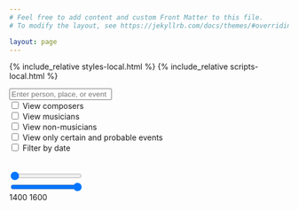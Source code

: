 ```yaml
---
# Feel free to add content and custom Front Matter to this file.
# To modify the layout, see https://jekyllrb.com/docs/themes/#overriding-theme-defaults

layout: page
---
```


{% include_relative styles-local.html %}
{% include_relative scripts-local.html %}

<div class="search-bar">
    <input type="text" id="input" onkeyup="UserSearch()" placeholder="Enter person, place, or event">
    <span id="search-count"></span>
    <div class="checkbox-container">
    <div class="checkbox-item">
        <input type="checkbox" id="composer-select" name="composer-select" value="composer-select">
        <label for="composer-select">
            <span class="color-sample" style="background-color: #440154;"></span>
            View composers
        </label>
    </div>
    <div class="checkbox-item">
        <input type="checkbox" id="musician-select" name="musician-select" value="musician-select">
        <label for="musician-select">
            <span class="color-sample" style="background-color: #23ed5c;"></span>
            View musicians
        </label>
    </div>
    <div class="checkbox-item">
        <input type="checkbox" id="non-musician-select" name="non-musician-select" value="non-musician-select">
        <label for="non-musician-select">
            <span class="color-sample" style="background-color: #fde725;"></span>
            View non-musicians
        </label>
    </div>
</div>
</div>
<div class="checkbox-item">
    <input type="checkbox" id="certainty-select" name="certainty-select" value="certainty-select">
    <label for="certainty-select">View only certain and probable events</label>
</div>
<div class="checkbox-item">
    <input type="checkbox" id="chronology-select" name="chronology-select" value="chronology-select">
    <label for="chronology-select">Filter by date</label>
</div>

<div class="small-space"></div>

<div id="map"></div>

<div class="small-space"></div>

<table class="histogram">
    <tr id="histogramRow"></tr>
</table>

<div class="slider-container">
    <div class="slider-wrapper">
        <div class="slider-highlighted-track"></div> <!-- The blue track -->
        <div class="slider-min-container">
            <input type="range" id="date-slider-min" min="1400" max="1600" value="1400" step="1" oninput="updateDateRange(); updateSliderBackground()">
        </div>
        <div class="slider-max-container">
            <input type="range" id="date-slider-max" min="1400" max="1600" value="1600" step="1" oninput="updateDateRange(); updateSliderBackground()">
        </div>
        <div class="slider-active-label-container">
            <span id="slider-start-active-label" class="slider-active-label-start">1400</span>
            <span id="slider-end-active-label" class="slider-active-label-end">1600</span>
        </div>
    </div>
    <span id="slider-date-range"></span>
</div>